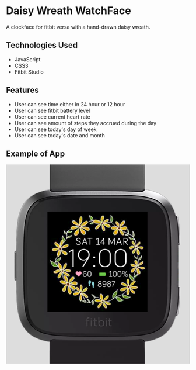 # Daisy Wreath WatchFace
A clockface for fitbit versa with a hand-drawn daisy wreath.

## Technologies Used
- JavaScript
- CSS3
- Fitbit Studio

## Features
- User can see time either in 24 hour or 12 hour
- User can see fitbit battery level
- User can see current heart rate
- User can see amount of steps they accrued during the day
- User can see today's day of week
- User can see today's date and month

## Example of App
![Screenshot of App](./fitbit-screenshoot.png)
